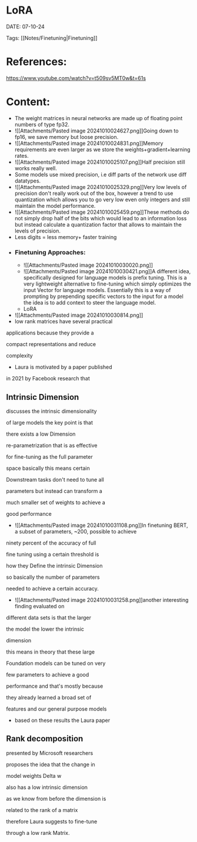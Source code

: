 
# LoRA


DATE:  07-10-24


Tags: [[Notes/Finetuning|Finetuning]]

# References:
https://www.youtube.com/watch?v=t509sv5MT0w&t=61s



# Content:
- The weight matrices in neural networks are made up of floating point numbers of type fp32.
- ![[Attachments/Pasted image 20241010024627.png]]Going down to fp16, we save memory but loose precision.
- ![[Attachments/Pasted image 20241010024831.png]]Memory requirements are even larger as we store the weights+gradient+learning rates.
- ![[Attachments/Pasted image 20241010025107.png]]Half precision still works really well. 
- Some models use mixed precision, i.e diff parts of the network use diff datatypes.
- ![[Attachments/Pasted image 20241010025329.png]]Very low levels of precision don't really work out of the box, however a trend to use quantization which allows you to go very low even only integers and still maintain the model performance.
- ![[Attachments/Pasted image 20241010025459.png]]These methods do not simply drop half of the bits which would lead to an information loss but instead calculate a quantization factor that allows to maintain the levels of precision.
- Less digits = less memory+ faster training
- ### Finetuning Approaches:
	- ![[Attachments/Pasted image 20241010030020.png]]
	- ![[Attachments/Pasted image 20241010030421.png]]A different idea, specifically designed for language models is prefix tuning. This is a very lightweight alternative to fine-tuning which simply optimizes the input Vector for language models. Essentially this is a way of prompting by prepending specific vectors to the input for a model the idea is to add context to steer the language model.
	- LoRA
- ![[Attachments/Pasted image 20241010030814.png]]
- low rank matrices have several practical

applications because they provide a

compact representations and reduce

complexity
- Laura is motivated by a paper published

in 2021 by Facebook research that

## Intrinsic Dimension

discusses the intrinsic dimensionality

of large models the key point is that

there exists a low Dimension

re-parametrization that is as effective

for fine-tuning as the full parameter

space basically this means certain

Downstream tasks don't need to tune all

parameters but instead can transform a

much smaller set of weights to achieve a

good performance
- ![[Attachments/Pasted image 20241010031108.png]]In finetuning BERT, a subset of parameters, ~200, possible to achieve

ninety percent of the accuracy of full

fine tuning using a certain threshold is

how they Define the intrinsic Dimension

so basically the number of parameters

needed to achieve a certain accuracy.
- ![[Attachments/Pasted image 20241010031258.png]]another interesting finding evaluated on

different data sets is that the larger

the model the lower the intrinsic

dimension

this means in theory that these large

Foundation models can be tuned on very

few parameters to achieve a good

performance and that's mostly because

they already learned a broad set of

features and our general purpose models
- based on these results the Laura paper

## Rank decomposition

presented by Microsoft researchers

proposes the idea that the change in

model weights Delta w

also has a low intrinsic dimension

as we know from before the dimension is

related to the rank of a matrix

therefore Laura suggests to fine-tune

through a low rank Matrix.






